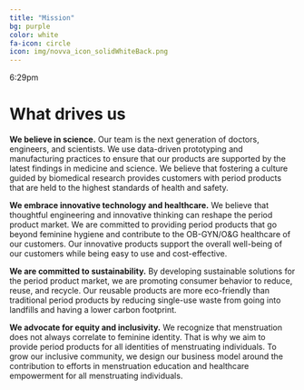 ```yaml
---
title: "Mission"
bg: purple
color: white
fa-icon: circle
icon: img/novva_icon_solidWhiteBack.png
---
```


6:29pm

# What drives us

**We believe in science.** Our team is the next generation of doctors, engineers, and scientists. We use data-driven prototyping and manufacturing practices to ensure that our products are supported by the latest findings in medicine and science. We believe that fostering a culture guided by biomedical research provides customers with period products that are held to the highest standards of health and safety.


**We embrace innovative technology and healthcare.** We believe that thoughtful engineering and innovative thinking can reshape the period product market. We are committed to providing period products that go beyond feminine hygiene and contribute to the OB-GYN/O&G healthcare of our customers. Our innovative products support the overall well-being of our customers while being easy to use and cost-effective.


**We are committed to sustainability.** By developing sustainable solutions for the period product market, we are promoting consumer behavior to reduce, reuse, and recycle. Our reusable products are more eco-friendly than traditional period products by reducing single-use waste from going into landfills and having a lower carbon footprint.


**We advocate for equity and inclusivity.** We recognize that menstruation does not always correlate to feminine identity. That is why we aim to provide period products for all identities of menstruating individuals. To grow our inclusive community, we design our business model around the contribution to efforts in menstruation education and healthcare empowerment for all menstruating individuals.
